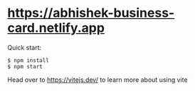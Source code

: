 # https://abhishek-business-card.netlify.app

Quick start:

```
$ npm install
$ npm start
````

Head over to https://vitejs.dev/ to learn more about using vite
